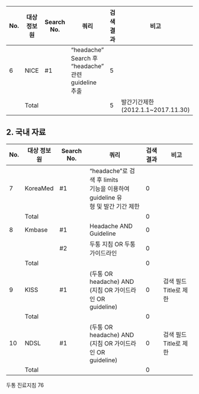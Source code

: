 | No. | 대상 정보원 | Search No. | 쿼리 | 검색 결과 | 비고 |
|---|---|---|---|---|---|
| 6 | NICE | #1 | “headache” Search 후<br>“headache” 관련 guideline<br>추출 | 5 | |
| | Total | | | 5 | 발간기간제한<br>(2012.1.1~2017.11.30) |

## 2. 국내 자료

| No. | 대상 정보원 | Search No. | 쿼리 | 검색 결과 | 비고 |
|---|---|---|---|---|---|
| 7 | KoreaMed | #1 | “headache”로 검색 후 limits<br>기능을 이용하여 guideline 유<br>형 및 발간 기간 제한 | 0 | |
| | Total | | | 0 | |
| 8 | Kmbase | #1 | Headache AND Guideline | 0 | |
| | | #2 | 두통 지침 OR 두통<br>가이드라인 | 0 | |
| | Total | | | 0 | |
| 9 | KISS | #1 | (두통 OR headache) AND<br>(지침 OR 가이드라인 OR<br>guideline) | 0 | 검색 필드 Title로 제한 |
| | Total | | | 0 | |
| 10 | NDSL | #1 | (두통 OR headache) AND<br>(지침 OR 가이드라인 OR<br>guideline) | 0 | 검색 필드 Title로 제한 |
| | Total | | | 0 | |

두통 진료지침
<PAGE>76